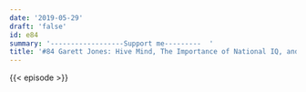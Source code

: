 ```yaml
---
date: '2019-05-29'
draft: 'false'
id: e84
summary: '------------------Support me---------  '
title: '#84 Garett Jones: Hive Mind, The Importance of National IQ, and Immigration'
---
```

{{< episode >}}
